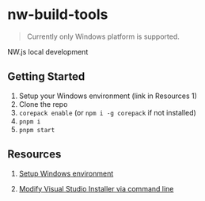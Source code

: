 # nw-build-tools

> Currently only Windows platform is supported.

NW.js local development

## Getting Started

1. Setup your Windows environment (link in Resources 1)
1. Clone the repo
1. `corepack enable` (or `npm i -g corepack` if not installed)
1. `pnpm i`
1. `pnpm start`

## Resources

1. [Setup Windows environment](https://chromium.googlesource.com/chromium/src/+/main/docs/windows_build_instructions.md#Setting-up-Windows)

1. [Modify Visual Studio Installer via command line](https://learn.microsoft.com/en-us/visualstudio/install/use-command-line-parameters-to-install-visual-studio?view=vs-2022#install-update-modify-repair-uninstall-and-export-commands-and-command-line-parameters)
